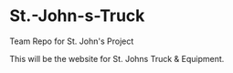 # St.-John-s-Truck
Team Repo for St. John's Project

This will be the website for St. Johns Truck & Equipment.
